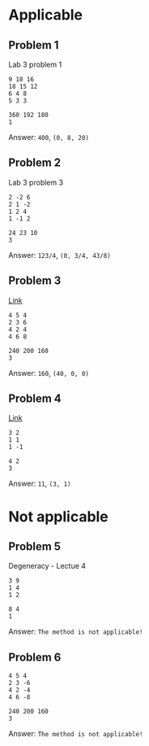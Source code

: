# Applicable

## Problem 1
Lab 3 problem 1
```
9 10 16
18 15 12
6 4 8
5 3 3

360 192 180
1
```
Answer: `400`, `(0, 8, 20)`

## Problem 2
Lab 3 problem 3
```
2 -2 6
2 1 -2
1 2 4
1 -1 2

24 23 10
3
```
Answer: `123/4`, `(0, 3/4, 43/8)`


## Problem 3
[Link](https://1cov-edu.ru/linejnoe-programmirovanie/simpleks-metod/reshenie-zadachi/)
```
4 5 4
2 3 6
4 2 4
4 6 8

240 200 160
3
```
Answer: `160`, `(40, 0, 0)`

## Problem 4
[Link](https://www.engineeringenotes.com/linear-programming/simplex-method-for-solution-of-l-p-p-with-examples-operation-research/15373)
```
3 2
1 1
1 -1

4 2
3

```
Answer: `11`, `(3, 1)`

# Not applicable
## Problem 5
Degeneracy - Lectue 4
```
3 9
1 4
1 2

8 4
1
```
Answer: `The method is not applicable!`

## Problem 6
```
4 5 4
2 3 -6
4 2 -4
4 6 -8

240 200 160
3
```
Answer: `The method is not applicable!`